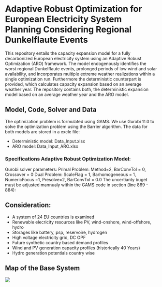 # Adaptive Robust Optimization for European Electricity System Planning Considering Regional Dunkelflaute Events 

This repository entails the capacity expansion model for a fully decarbonized European electricity system using an Adaptive Robust Optimization (ARO) framework. The model endogenously identifies the worst regional Dunkelflaute events, prolonged periods of low wind and solar availability, and incorporates multiple extreme weather realizations within a single optimization run. Furthermore the deterministic counterpart is provided, which calculates capacity expansion based on an average weather year.
The repository contains both, the deterministic expansion model based on an average weather year and the ARO model. 

## Model, Code, Solver and Data
The optimization problem is formulated using GAMS. We use Gurobi 11.0 to solve the optimization problem using the Barrier algorithm. 
The data for both models are stored in a excle file:
- Deterministic model: Data_Input.xlsx
- ARO model: Data_Input_ARO.xlsx

### Specifications Adaptive Robust Optimization Model:
Gurobi solver parameters:
Primal Problem: Method=2, BarConvTol =  0, Crossover = 0
Dual Problem: ScaleFlag = 1, Barhomogeneous = 1, NumericFocus =1, Presolve=2, BarConvTol =  0.0
The uncertianty buget must be adjusted mannualy within the GAMS code in section (line 869 - 884):

## Consideration: 
- A system of 24 EU countries is examined
- Renewable elecricity resources like PV, wind-onshore, wind-offshore, hydro 
- Storages like battery, psp, reservoire, hydrogen
- High voltage electricity grid, DC OPF
- Future synthetic country based demand profiles
- Wind and PV generation capacity profiles (historically 40 Years)
- Hydro generation potentials country wise

## Map of the Base System  
![](https://github.com/bernemax/ARO_EU/blob/main/Pictures%20and%20Maps/Benchmark%20System.png)

